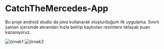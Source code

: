 # CatchTheMercedes-App

Bu proje android studio da *java* kullanarak oluşturduğum ilk uygulama.
Sınırlı zaman içersinde ekrandan hızla belirip kaybolan resimlere tıklayak puan kazanıyoruz.

![örnek1](https://user-images.githubusercontent.com/87685879/184478965-bbd5a9b9-e8cc-4930-a723-870e87607c2c.png)
![örnek2](https://user-images.githubusercontent.com/87685879/184479018-15efab83-1148-4e4c-9bda-19897835943f.png)
